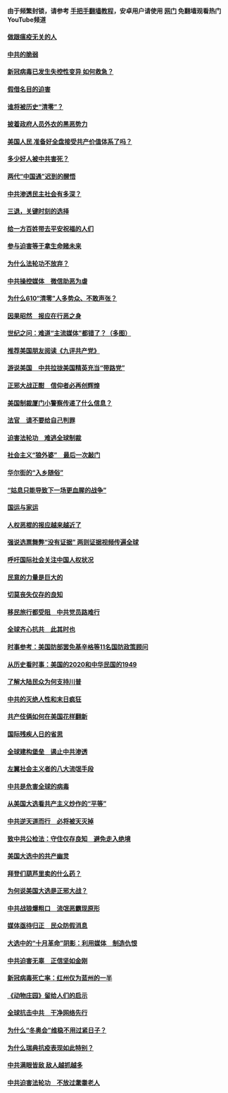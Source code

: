 #### 由于频繁封锁，请参考 [手把手翻墙教程](https://github.com/gfw-breaker/guides/wiki/)，安卓用户请使用 [网门](https://github.com/gfw-breaker/nogfw/blob/master/dl.md?t=01071400) 免翻墙观看热门YouTube频道 

#### [做跟瘟疫无关的人](../pages/251/418171.md?t=01071400) 

#### [中共的脆弱](../pages/251/418196.md?t=01071400) 

#### [新冠病毒已发生失控性变异 如何救急？](../pages/251/418032.md?t=01071400) 

#### [假借名目的迫害](../pages/251/418055.md?t=01071400) 

#### [谁将被历史“清零”？](../pages/251/417485.md?t=01071400) 

#### [披着政府人员外衣的黑恶势力](../pages/251/417442.md?t=01071400) 

#### [美国人民 准备好全盘接受共产价值体系了吗？](../pages/251/417491.md?t=01071400) 

#### [多少好人被中共害死？](../pages/251/417144.md?t=01071400) 

#### [两代“中国通”迟到的醒悟](../pages/251/417064.md?t=01071400) 

#### [中共渗透民主社会有多深？](../pages/251/417063.md?t=01071400) 

#### [三退，关键时刻的选择](../pages/251/416969.md?t=01071400) 

#### [给一方百姓带去平安祝福的人们](../pages/251/416941.md?t=01071400) 

#### [参与迫害等于拿生命赌未来](../pages/251/416856.md?t=01071400) 

#### [为什么法轮功不放弃？](../pages/251/416864.md?t=01071400) 

#### [中共操控媒体　微信助恶为虐](../pages/251/416724.md?t=01071400) 

#### [为什么610“清零”人多势众、不敢声张？](../pages/251/416632.md?t=01071400) 

#### [因果昭然　报应在行恶之身](../pages/251/416582.md?t=01071400) 

#### [世纪之问：难道“主流媒体”都错了？（多图）](../pages/251/416571.md?t=01071400) 

#### [推荐美国朋友阅读《九评共产党》](../pages/251/416510.md?t=01071400) 

#### [游说美国　中共拉拢美国精英充当“带路党”](../pages/251/416529.md?t=01071400) 

#### [正邪大战正酣　信仰者必再创辉煌](../pages/251/416433.md?t=01071400) 

#### [美国制裁厦门小警察传递了什么信息？](../pages/251/416432.md?t=01071400) 

#### [法官　请不要给自己判罪](../pages/251/416379.md?t=01071400) 

#### [迫害法轮功　难逃全球制裁](../pages/251/416380.md?t=01071400) 

#### [社会主义“狼外婆”　最后一次敲门](../pages/251/416394.md?t=01071400) 

#### [华尔街的“入乡随俗”](../pages/251/416395.md?t=01071400) 

#### [“姑息只能导致下一场更血腥的战争”](../pages/251/416223.md?t=01071400) 

#### [国运与家运](../pages/251/416224.md?t=01071400) 

#### [人权恶棍的报应越来越近了](../pages/251/416276.md?t=01071400) 

#### [强说选票舞弊“没有证据” 两则证据视频传遍全球](../pages/251/416227.md?t=01071400) 

#### [呼吁国际社会关注中国人权状况](../pages/251/416135.md?t=01071400) 

#### [民意的力量是巨大的](../pages/251/416222.md?t=01071400) 

#### [切莫丧失仅存的良知](../pages/251/416134.md?t=01071400) 

#### [移民旅行都受阻　中共党员路难行](../pages/251/416033.md?t=01071400) 

#### [全球齐心抗共　此其时也](../pages/251/415989.md?t=01071400) 

#### [时事参考：美国防部罢免基辛格等11名国防政策顾问](../pages/251/415970.md?t=01071400) 

#### [从历史看时事：美国的2020和中华民国的1949](../pages/251/415949.md?t=01071400) 

#### [了解大陆民众为何支持川普](../pages/251/415950.md?t=01071400) 

#### [中共的灭绝人性和末日疯狂](../pages/251/415944.md?t=01071400) 

#### [共产伎俩如何在美国花样翻新](../pages/251/415908.md?t=01071400) 

#### [国际残疾人日的省思](../pages/251/415849.md?t=01071400) 

#### [全球建构堡垒　遏止中共渗透](../pages/251/415850.md?t=01071400) 

#### [左翼社会主义者的八大流氓手段](../pages/251/415802.md?t=01071400) 

#### [中共是危害全球的病毒](../pages/251/415569.md?t=01071400) 

#### [从美国大选看共产主义炒作的“平等”](../pages/251/415654.md?t=01071400) 

#### [中共逆天道而行　必将被天灭掉](../pages/251/415626.md?t=01071400) 

#### [致中共公检法：守住仅存良知　避免走入绝境](../pages/251/415627.md?t=01071400) 

#### [美国大选中的共产幽灵](../pages/251/415618.md?t=01071400) 

#### [拜登们葫芦里卖的什么药？](../pages/251/415531.md?t=01071400) 

#### [为何说美国大选是正邪大战？](../pages/251/415530.md?t=01071400) 

#### [中共战狼爆粗口　流氓恶霸现原形](../pages/251/415426.md?t=01071400) 

#### [媒体亟待归正　民众防假消息](../pages/251/415402.md?t=01071400) 

#### [大选中的“十月革命”阴影：利用媒体　制造仇恨](../pages/251/415334.md?t=01071400) 

#### [中共迫害无辜　正信坚如金刚](../pages/251/415307.md?t=01071400) 

#### [新冠病毒死亡率：红州仅为蓝州的一半](../pages/251/415164.md?t=01071400) 

#### [《动物庄园》留给人们的启示](../pages/251/415178.md?t=01071400) 

#### [全球抗击中共　干净网络先行](../pages/251/415096.md?t=01071400) 

#### [为什么“冬奥会”维稳不用过紧日子？](../pages/251/414949.md?t=01071400) 

#### [为什么瑞典抗疫表现如此特别？](../pages/251/414950.md?t=01071400) 

#### [中共满眼皆敌 敌人越抓越多](../pages/251/415053.md?t=01071400) 

#### [中共迫害法轮功　不放过耄耋老人](../pages/251/414994.md?t=01071400) 

